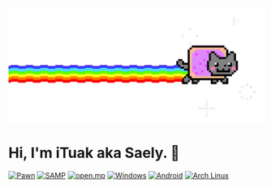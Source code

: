 ![Hopeless](https://github.com/iTuak/iTuak/blob/main/hopeless.gif?raw=true)

# Hi, I'm iTuak aka Saely. 👋

<a href='open.mp' target="_blank"><img alt='Pawn' src='https://img.shields.io/badge/Pawn-100000?style=for-the-badge&logo=Pawn&logoColor=000000&labelColor=FFFFFF&color=FFFFFF'/></a> 
<a href='open.mp' target="_blank"><img alt='SAMP' src='https://img.shields.io/badge/SA:MP-100000?style=for-the-badge&logo=SAMP&logoColor=white&labelColor=A68080&color=A08282'/></a> 
<a href='open.mp' target="_blank"><img alt='open.mp' src='https://img.shields.io/badge/open.mp-100000?style=for-the-badge&logo=OpenMP&logoColor=white&labelColor=FFFFFF&color=5e03fc'/></a> 
<a href='https://www.microsoft.com/en-us/software-download/windows10iso' target="_blank"><img alt='Windows' src='https://custom-icon-badges.demolab.com/badge/Windows-0078D6?style=for-the-badge&?logo=artixlinux&logoColor=fff'/></a>
<a href='https://www.mi.com/global/hyperos' target="_blank"><img alt='Android' src='https://img.shields.io/badge/Android-3DDC84?style=for-the-badge&?logo=artixlinux&logoColor=fff'/></a> 
<a href='https://archlinux.org' target="_blank"><img alt='Arch Linux' src='https://img.shields.io/badge/Arch%20Linux-1793D1?style=for-the-badge&?logo=artixlinux&logoColor=fff'/></a>
